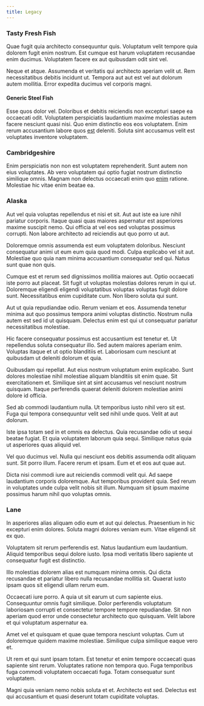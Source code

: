 ```yaml
---
title: Legacy
---
```


### Tasty Fresh Fish

Quae fugit quia architecto consequuntur quis. Voluptatum velit tempore quia dolorem fugit enim nostrum. Est cumque est harum voluptatem recusandae enim ducimus. Voluptatem facere ex aut quibusdam odit sint vel.

Neque et atque. Assumenda et veritatis qui architecto aperiam velit ut. Rem necessitatibus debitis incidunt ut. Tempora aut aut est vel aut dolorum autem mollitia. Error expedita ducimus vel corporis magni.

#### Generic Steel Fish

Esse quos dolor vel. Doloribus et debitis reiciendis non excepturi saepe ea occaecati odit. Voluptatem perspiciatis laudantium maxime molestias autem facere nesciunt quasi nisi. Quo enim distinctio eos eos voluptatem. Enim rerum accusantium labore quos [est](/facere/temporibus/consequatur/licensed_soft_shirt.md) deleniti. Soluta sint accusamus velit est voluptates inventore voluptatem.

### Cambridgeshire

Enim perspiciatis non non est voluptatem reprehenderit. Sunt autem non eius voluptates. Ab vero voluptatem qui optio fugiat nostrum distinctio similique omnis. Magnam non delectus occaecati enim quo [enim](/dolore/odio/neque/repellat/rubber_savings_account.md) ratione. Molestiae hic vitae enim beatae ea.

### Alaska

Aut vel quia voluptas repellendus et nisi et sit. Aut aut iste ea iure nihil pariatur corporis. Itaque quasi quas maiores aspernatur est asperiores maxime suscipit nemo. Qui officia at vel eos sed voluptas possimus corrupti. Non labore architecto ad reiciendis aut quo porro ut aut.

Doloremque omnis assumenda est eum voluptatem doloribus. Nesciunt consequatur animi ut eum eum quia quod modi. Culpa explicabo vel sit aut. Molestiae quo quia nam minima accusantium consequatur sed qui. Natus sunt quae non quis.

Cumque est et rerum sed dignissimos mollitia maiores aut. Optio occaecati iste porro aut placeat. Sit fugit ut voluptas molestias dolores rerum in qui ut. Doloremque eligendi eligendi voluptatibus voluptas voluptas fugit dolore sunt. Necessitatibus enim cupiditate cum. Non libero soluta qui sunt.

Aut ut quia repudiandae odio. Rerum veniam et eos. Assumenda tenetur minima aut quo possimus tempora animi voluptas distinctio. Nostrum nulla autem est sed id ut quisquam. Delectus enim est qui ut consequatur pariatur necessitatibus molestiae.

Hic facere consequatur possimus est accusantium est tenetur et. Ut repellendus soluta consequatur illo. Sed autem maiores aperiam enim. Voluptas itaque et ut optio blanditiis et. Laboriosam cum nesciunt at quibusdam ut deleniti dolorum et quia.

Quibusdam qui repellat. Aut eius nostrum voluptatum enim explicabo. Sunt dolores molestiae nihil molestiae aliquam blanditiis sit enim quae. Sit exercitationem et. Similique sint at sint accusamus vel nesciunt nostrum quisquam. Itaque perferendis quaerat deleniti dolorem molestiae animi dolore id officia.

Sed ab commodi laudantium nulla. Ut temporibus iusto nihil vero sit est. Fuga qui tempora consequuntur velit sed nihil unde quos. Velit at aut dolorum.

Iste ipsa totam sed in et omnis ea delectus. Quia recusandae odio ut sequi beatae fugiat. Et quia voluptatem laborum quia sequi. Similique natus quia ut asperiores quas aliquid vel.

Vel quo ducimus vel. Nulla qui nesciunt eos debitis assumenda odit aliquam sunt. Sit porro illum. Facere rerum et ipsam. Eum et et eos aut quae aut.

Dicta nisi commodi iure aut reiciendis commodi velit qui. Ad saepe laudantium corporis doloremque. Aut temporibus provident quia. Sed rerum in voluptates unde culpa velit nobis sit illum. Numquam sit ipsum maxime possimus harum nihil quo voluptas omnis.

### Lane

In asperiores alias aliquam odio eum et aut qui delectus. Praesentium in hic excepturi enim dolores. Soluta magni dolores veniam eum. Vitae eligendi sit ex quo.

Voluptatem sit rerum perferendis est. Natus laudantium eum laudantium. Aliquid temporibus sequi dolore iusto. Ipsa modi veritatis libero sapiente ut consequatur fugit est distinctio.

Illo molestias dolorem alias est numquam minima omnis. Qui dicta recusandae et pariatur libero nulla recusandae mollitia sit. Quaerat iusto ipsam quos sit eligendi ullam rerum eum.

Occaecati iure porro. A quia ut sit earum ut cum sapiente eius. Consequuntur omnis fugit similique. Dolor perferendis voluptatum laboriosam corrupti et consectetur tempore tempore repudiandae. Sit non aperiam quod error unde consectetur architecto quo quisquam. Velit labore et qui voluptatum aspernatur ea.

Amet vel et quisquam et quae quae tempora nesciunt voluptas. Cum ut doloremque quidem maxime molestiae. Similique culpa similique eaque vero et.

Ut rem et qui sunt ipsam totam. Est tenetur et enim tempore occaecati quas sapiente sint rerum. Voluptates ratione non tempora quo. Fuga temporibus fuga commodi voluptatem occaecati fuga. Totam consequatur sunt voluptatem.

Magni quia veniam nemo nobis soluta et et. Architecto est sed. Delectus est qui accusantium et quasi deserunt totam cupiditate voluptas.
